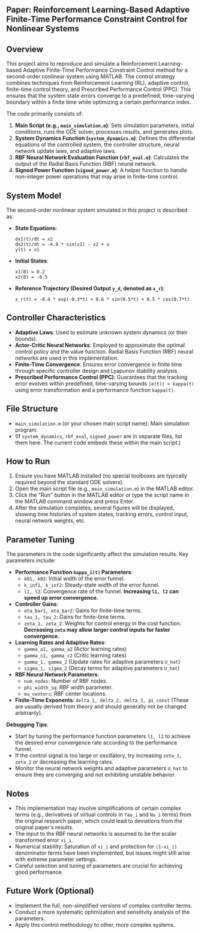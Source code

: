 ## Paper: Reinforcement Learning-Based Adaptive  Finite-Time Performance Constraint Control  for Nonlinear Systems
## Overview

This project aims to reproduce and simulate a Reinforcement Learning-based Adaptive Finite-Time Performance Constraint Control method for a second-order nonlinear system using MATLAB. The control strategy combines techniques from Reinforcement Learning (RL), adaptive control, finite-time control theory, and Prescribed Performance Control (PPC). This ensures that the system state errors converge to a predefined, time-varying boundary within a finite time while optimizing a certain performance index.

The code primarily consists of:
1.  **Main Script (e.g., `main_simulation.m`)**: Sets simulation parameters, initial conditions, runs the ODE solver, processes results, and generates plots.
2.  **System Dynamics Function (`system_dynamics.m`)**: Defines the differential equations of the controlled system, the controller structure, neural network update laws, and adaptive laws.
3.  **RBF Neural Network Evaluation Function (`rbf_eval.m`)**: Calculates the output of the Radial Basis Function (RBF) neural network.
4.  **Signed Power Function (`signed_power.m`)**: A helper function to handle non-integer power operations that may arise in finite-time control.

## System Model

The second-order nonlinear system simulated in this project is described as:

*   **State Equations**:
    ```
    dx1(t)/dt = x2
    dx2(t)/dt = -4.9 * sin(x1) - x2 + u
    y(t) = x1
    ```
*   **Initial States**:
    ```
    x1(0) = 0.2
    x2(0) = -0.5
    ```
*   **Reference Trajectory (Desired Output `y_d`, denoted as `x_r`)**:
    ```
    x_r(t) = -0.4 * exp(-0.3*t) + 0.6 * sin(0.5*t) + 0.5 * cos(0.7*t)
    ```

## Controller Characteristics

*   **Adaptive Laws**: Used to estimate unknown system dynamics (or their bounds).
*   **Actor-Critic Neural Networks**: Employed to approximate the optimal control policy and the value function. Radial Basis Function (RBF) neural networks are used in this implementation.
*   **Finite-Time Convergence**: Ensures error convergence in finite time through specific controller design and Lyapunov stability analysis.
*   **Prescribed Performance Control (PPC)**: Guarantees that the tracking error evolves within predefined, time-varying bounds `|e(t)| < kappa(t)` using error transformation and a performance function `kappa(t)`.

## File Structure

*   `main_simulation.m` (or your chosen main script name): Main simulation program.
*   (If `system_dynamics`, `rbf_eval`, `signed_power` are in separate files, list them here. The current code embeds these within the main script.)

## How to Run

1.  Ensure you have MATLAB installed (no special toolboxes are typically required beyond the standard ODE solvers).
2.  Open the main script file (e.g., `main_simulation.m`) in the MATLAB editor.
3.  Click the "Run" button in the MATLAB editor or type the script name in the MATLAB command window and press Enter.
4.  After the simulation completes, several figures will be displayed, showing time histories of system states, tracking errors, control input, neural network weights, etc.

## Parameter Tuning

The parameters in the code significantly affect the simulation results. Key parameters include:

*   **Performance Function `kappa_i(t)` Parameters**:
    *   `k01, k02`: Initial width of the error funnel.
    *   `k_inf1, k_inf2`: Steady-state width of the error funnel.
    *   `l1, l2`: Convergence rate of the funnel. **Increasing `l1, l2` can speed up error convergence.**
*   **Controller Gains**:
    *   `eta_bar1, eta_bar2`: Gains for finite-time terms.
    *   `tau_1, tau_2`: Gains for finite-time terms.
    *   `zeta_1, zeta_2`: Weights for control energy in the cost function. **Decreasing `zeta` may allow larger control inputs for faster convergence.**
*   **Learning Rates and Adaptive Rates**:
    *   `gamma_a1, gamma_a2` (Actor learning rates)
    *   `gamma_c1, gamma_c2` (Critic learning rates)
    *   `gamma_1, gamma_2` (Update rates for adaptive parameters `U_hat`)
    *   `sigma_1, sigma_2` (Decay terms for adaptive parameters `U_hat`)
*   **RBF Neural Network Parameters**:
    *   `num_nodes`: Number of RBF nodes.
    *   `phi_width_sq`: RBF width parameter.
    *   `mu_centers`: RBF center locations.
*   **Finite-Time Exponents**: `delta_1, delta_2, delta_3, pi_const` (These are usually derived from theory and should generally not be changed arbitrarily).

**Debugging Tips**:
*   Start by tuning the performance function parameters `l1, l2` to achieve the desired error convergence rate according to the performance funnel.
*   If the control signal is too large or oscillatory, try increasing `zeta_1, zeta_2` or decreasing the learning rates.
*   Monitor the neural network weights and adaptive parameters `U_hat` to ensure they are converging and not exhibiting unstable behavior.

## Notes

*   This implementation may involve simplifications of certain complex terms (e.g., derivatives of virtual controls in `Tau_i` and `Nu_i` terms) from the original research paper, which could lead to deviations from the original paper's results.
*   The input to the RBF neural networks is assumed to be the scalar transformed error `xi_i`.
*   Numerical stability: Saturation of `xi_i` and protection for `(1-xi_i)` denominator terms have been implemented, but issues might still arise with extreme parameter settings.
*   Careful selection and tuning of parameters are crucial for achieving good performance.

## Future Work (Optional)

*   Implement the full, non-simplified versions of complex controller terms.
*   Conduct a more systematic optimization and sensitivity analysis of the parameters.
*   Apply this control methodology to other, more complex systems.

